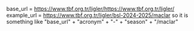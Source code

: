 base_url = https://www.tbf.org.tr/ligler/https://www.tbf.org.tr/ligler/
example_url = https://www.tbf.org.tr/ligler/bsl-2024-2025/maclar
so it is something like "base_url" + "acronym" + "-" + "season" + "/maclar"